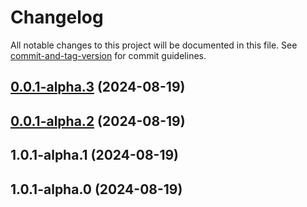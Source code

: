 # Changelog

All notable changes to this project will be documented in this file. See [commit-and-tag-version](https://github.com/absolute-version/commit-and-tag-version) for commit guidelines.

## [0.0.1-alpha.3](https://github.com/JetBrains/youtrack-apps/compare/v0.0.1-alpha.2...v0.0.1-alpha.3) (2024-08-19)

## [0.0.1-alpha.2](https://github.com/JetBrains/youtrack-apps/compare/v1.0.1-alpha.1...v0.0.1-alpha.2) (2024-08-19)

## 1.0.1-alpha.1 (2024-08-19)

## 1.0.1-alpha.0 (2024-08-19)

